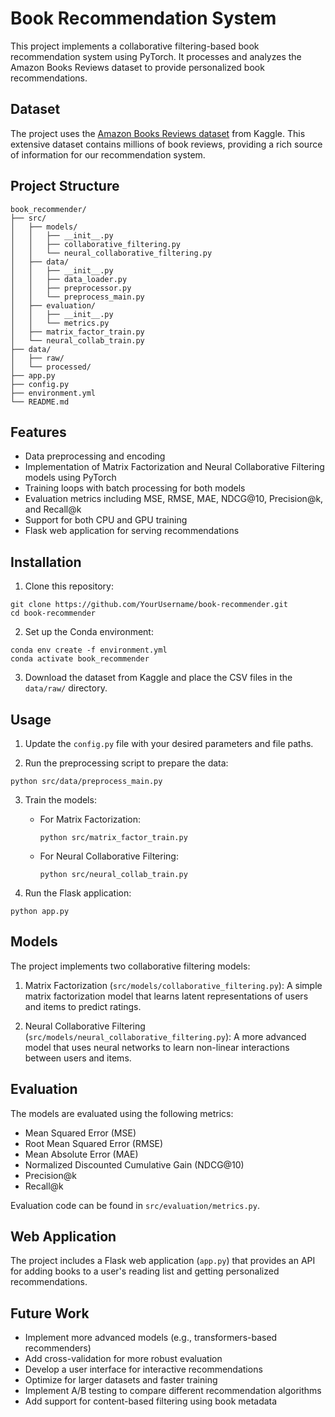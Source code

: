 # Book Recommendation System

This project implements a collaborative filtering-based book recommendation system using PyTorch. It processes and analyzes the Amazon Books Reviews dataset to provide personalized book recommendations.

## Dataset

The project uses the [Amazon Books Reviews dataset](https://www.kaggle.com/datasets/mohamedbakhet/amazon-books-reviews/data) from Kaggle. This extensive dataset contains millions of book reviews, providing a rich source of information for our recommendation system.

## Project Structure
```
book_recommender/
├── src/
│   ├── models/
│   │   ├── __init__.py
│   │   ├── collaborative_filtering.py
│   │   └── neural_collaborative_filtering.py
│   ├── data/
│   │   ├── __init__.py
│   │   ├── data_loader.py
│   │   ├── preprocessor.py
│   │   └── preprocess_main.py
│   ├── evaluation/
│   │   ├── __init__.py
│   │   └── metrics.py
│   ├── matrix_factor_train.py
│   └── neural_collab_train.py
├── data/
│   ├── raw/
│   └── processed/
├── app.py
├── config.py
├── environment.yml
└── README.md
```

## Features

- Data preprocessing and encoding
- Implementation of Matrix Factorization and Neural Collaborative Filtering models using PyTorch
- Training loops with batch processing for both models
- Evaluation metrics including MSE, RMSE, MAE, NDCG@10, Precision@k, and Recall@k
- Support for both CPU and GPU training
- Flask web application for serving recommendations

## Installation

1. Clone this repository:
```
git clone https://github.com/YourUsername/book-recommender.git
cd book-recommender
```

2. Set up the Conda environment:
```
conda env create -f environment.yml
conda activate book_recommender
```

3. Download the dataset from Kaggle and place the CSV files in the `data/raw/` directory.

## Usage

1. Update the `config.py` file with your desired parameters and file paths.

2. Run the preprocessing script to prepare the data:
```
python src/data/preprocess_main.py
```

3. Train the models:
   - For Matrix Factorization:
     ```
     python src/matrix_factor_train.py
     ```
   - For Neural Collaborative Filtering:
     ```
     python src/neural_collab_train.py
     ```

4. Run the Flask application:
```
python app.py
```

## Models

The project implements two collaborative filtering models:

1. Matrix Factorization (`src/models/collaborative_filtering.py`): A simple matrix factorization model that learns latent representations of users and items to predict ratings.

2. Neural Collaborative Filtering (`src/models/neural_collaborative_filtering.py`): A more advanced model that uses neural networks to learn non-linear interactions between users and items.

## Evaluation

The models are evaluated using the following metrics:
- Mean Squared Error (MSE)
- Root Mean Squared Error (RMSE)
- Mean Absolute Error (MAE)
- Normalized Discounted Cumulative Gain (NDCG@10)
- Precision@k
- Recall@k

Evaluation code can be found in `src/evaluation/metrics.py`.

## Web Application

The project includes a Flask web application (`app.py`) that provides an API for adding books to a user's reading list and getting personalized recommendations.

## Future Work

- Implement more advanced models (e.g., transformers-based recommenders)
- Add cross-validation for more robust evaluation
- Develop a user interface for interactive recommendations
- Optimize for larger datasets and faster training
- Implement A/B testing to compare different recommendation algorithms
- Add support for content-based filtering using book metadata
